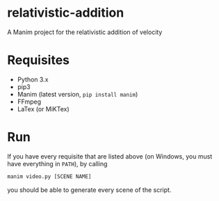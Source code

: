 # relativistic-addition
A Manim project for the relativistic addition of velocity

# Requisites
- Python 3.x
- pip3
- Manim (latest version, `pip install manim`)
- FFmpeg
- LaTex (or MiKTex)

# Run
If you have every requisite that are listed above (on Windows, you must have everything in `PATH`), by calling

```sh
manim video.py [SCENE NAME]
```

you should be able to generate every scene of the script.
